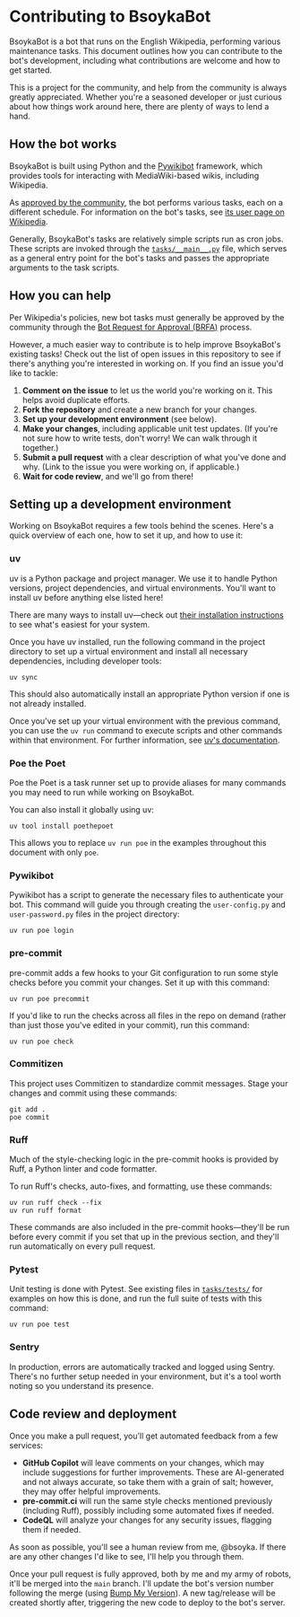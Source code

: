 # Contributing to BsoykaBot

BsoykaBot is a bot that runs on the English Wikipedia, performing various
maintenance tasks. This document outlines how you can contribute to the bot's
development, including what contributions are welcome and how to get started.

This is a project for the community, and help from the community is always
greatly appreciated. Whether you're a seasoned developer or just curious about
how things work around here, there are plenty of ways to lend a hand.

## How the bot works

BsoykaBot is built using Python and the
[Pywikibot](https://www.mediawiki.org/wiki/Manual:Pywikibot) framework, which
provides tools for interacting with MediaWiki-based wikis, including Wikipedia.

As [approved by the community](https://en.wikipedia.org/wiki/Wikipedia:Bots/Requests_for_approval), the bot performs various tasks, each on a different schedule. For information on the bot's tasks, see [its user page on Wikipedia](https://en.wikipedia.org/wiki/User:BsoykaBot).

Generally, BsoykaBot's tasks are relatively simple scripts run as cron jobs. These scripts are invoked through the [`tasks/__main__.py`](tasks/__main__.py) file, which serves as a general entry point for the bot's tasks and passes the appropriate arguments to the task scripts.

## How you can help

Per Wikipedia's policies, new bot tasks must generally be approved by the community through the [Bot Request for Approval (BRFA)](https://en.wikipedia.org/wiki/Wikipedia:Bots/Requests_for_approval) process.

However, a much easier way to contribute is to help improve BsoykaBot's existing tasks! Check out the list of open issues in this repository to see if there's anything you're interested in working on. If you find an issue you'd like to tackle:

1. **Comment on the issue** to let us the world you're working on it. This helps avoid duplicate efforts.
2. **Fork the repository** and create a new branch for your changes.
3. **Set up your development environment** (see below).
4. **Make your changes**, including applicable unit test updates. (If you're not sure how to write tests, don't worry! We can walk through it together.)
5. **Submit a pull request** with a clear description of what you've done and why. (Link to the issue you were working on, if applicable.)
6. **Wait for code review**, and we'll go from there!

## Setting up a development environment

Working on BsoykaBot requires a few tools behind the scenes. Here's a quick overview of each one, how to set it up, and how to use it:

### uv

uv is a Python package and project manager. We use it to handle Python versions, project dependencies, and virtual environments. You'll want to install uv before anything else listed here!

There are many ways to install uv—check out [their installation instructions](https://docs.astral.sh/uv/getting-started/installation/) to see what's easiest for your system.

Once you have uv installed, run the following command in the project directory to set up a virtual environment and install all necessary dependencies, including developer tools:
```shell
uv sync
```

This should also automatically install an appropriate Python version if one is not already installed.

Once you've set up your virtual environment with the previous command, you can use the `uv run` command to execute scripts and other commands within that environment. For further information, see [uv's documentation](https://docs.astral.sh/uv/reference/cli/#uv-run).

### Poe the Poet

Poe the Poet is a task runner set up to provide aliases for many commands you may need to run while working on BsoykaBot.

You can also install it globally using uv:
```shell
uv tool install poethepoet
```

This allows you to replace `uv run poe` in the examples throughout this document with only `poe`.

### Pywikibot

Pywikibot has a script to generate the necessary files to authenticate your bot. This command will guide you through creating the `user-config.py` and `user-password.py` files in the project directory:
```shell
uv run poe login
```

### pre-commit

pre-commit adds a few hooks to your Git configuration to run some style checks before you commit your changes. Set it up with this command:
```shell
uv run poe precommit
```

If you'd like to run the checks across all files in the repo on demand (rather than just those you've edited in your commit), run this command:
```shell
uv run poe check
```

### Commitizen

This project uses Commitizen to standardize commit messages. Stage your changes and commit using these commands:
```shell
git add .
poe commit
```

### Ruff

Much of the style-checking logic in the pre-commit hooks is provided by Ruff, a Python linter and code formatter.

To run Ruff's checks, auto-fixes, and formatting, use these commands:
```shell
uv run ruff check --fix
uv run ruff format
```

These commands are also included in the pre-commit hooks—they'll be run before every commit if you set that up in the previous section, and they'll run automatically on every pull request.

### Pytest

Unit testing is done with Pytest. See existing files in [`tasks/tests/`](tasks/tests) for examples on how this is done, and run the full suite of tests with this command:
```shell
uv run poe test
```

### Sentry

In production, errors are automatically tracked and logged using Sentry. There's no further setup needed in your environment, but it's a tool worth noting so you understand its presence.

## Code review and deployment

Once you make a pull request, you'll get automated feedback from a few services:

* **GitHub Copilot** will leave comments on your changes, which may include suggestions for further improvements. These are AI-generated and not always accurate, so take them with a grain of salt; however, they may offer helpful improvements.
* **pre-commit.ci** will run the same style checks mentioned previously (including Ruff), possibly including some automated fixes if needed.
* **CodeQL** will analyze your changes for any security issues, flagging them if needed.

As soon as possible, you'll see a human review from me, @bsoyka. If there are any other changes I'd like to see, I'll help you through them.

Once your pull request is fully approved, both by me and my army of robots, it'll be merged into the `main` branch. I'll update the bot's version number following the merge (using [Bump My Version](https://callowayproject.github.io/bump-my-version/)). A new tag/release will be created shortly after, triggering the new code to deploy to the bot's server.
